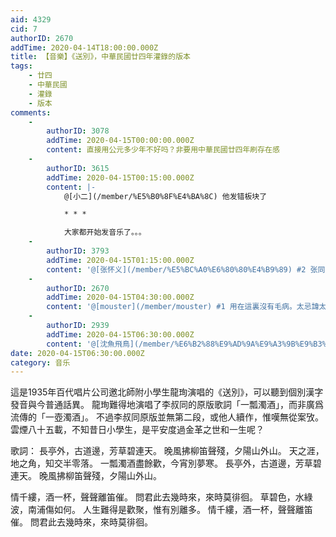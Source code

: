 ```yaml
---
aid: 4329
cid: 7
authorID: 2670
addTime: 2020-04-14T18:00:00.000Z
title: 【音樂】《送別》，中華民國廿四年灌錄的版本
tags:
    - 廿四
    - 中華民國
    - 灌錄
    - 版本
comments:
    -
        authorID: 3078
        addTime: 2020-04-15T00:00:00.000Z
        content: 直接用公元多少年不好吗？非要用中華民國廿四年刷存在感
    -
        authorID: 3615
        addTime: 2020-04-15T00:15:00.000Z
        content: |-
            @[小二](/member/%E5%B0%8F%E4%BA%8C) 他发错板块了

            * * *

            大家都开始发音乐了。。。
    -
        authorID: 3793
        addTime: 2020-04-15T01:15:00.000Z
        content: '@[张怀义](/member/%E5%BC%A0%E6%80%80%E4%B9%89) #2 张同学也发个呗!'
    -
        authorID: 2670
        addTime: 2020-04-15T04:30:00.000Z
        content: '@[mouster](/member/mouster) #1 用在這裏沒有毛病。太忌諱太反感民國紀年反而不正常。'
    -
        authorID: 2939
        addTime: 2020-04-15T06:30:00.000Z
        content: '@[沈魚飛鳥](/member/%E6%B2%88%E9%AD%9A%E9%A3%9B%E9%B3%A5) #4 是。'
date: 2020-04-15T06:30:00.000Z
category: 音乐
---
```


這是1935年百代唱片公司邀北師附小學生龍珣演唱的《送別》，可以聽到個別漢字發音與今普通話異。 龍珣難得地演唱了李叔同的原版歌詞「一瓢濁酒」，而非廣爲流傳的「一壺濁酒」。 不過李叔同原版並無第二段，或他人續作，惟嘆無從案攷。 雲煙八十五載，不知昔日小學生，是平安度過金革之世和一生呢？

歌詞： 長亭外，古道邊，芳草碧連天。 晚風拂柳笛聲殘，夕陽山外山。 天之涯，地之角，知交半零落。 一瓢濁酒盡餘歡，今宵別夢寒。 長亭外，古道邊，芳草碧連天。 晚風拂柳笛聲殘，夕陽山外山。

情千縷，酒一杯，聲聲離笛催。 問君此去幾時來，來時莫徘徊。 草碧色，水綠波，南浦傷如何。 人生難得是歡聚，惟有別離多。 情千縷，酒一杯，聲聲離笛催。 問君此去幾時來，來時莫徘徊。
